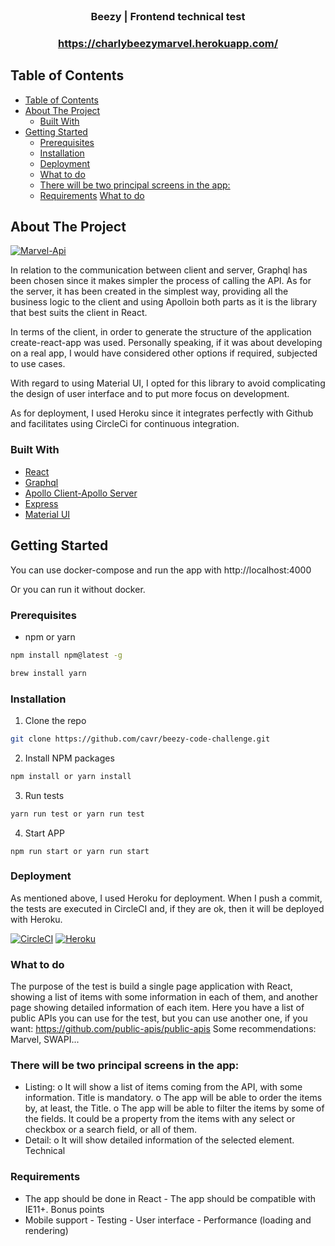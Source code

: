 
<br />
<p align="center">
  <h3 align="center">Beezy | Frontend technical test</h3>
  <h3 align="center"><a href="https://charlybeezymarvel.herokuapp.com/">https://charlybeezymarvel.herokuapp.com/</a>




## Table of Contents

- [Table of Contents](#table-of-contents)
- [About The Project](#about-the-project)
  - [Built With](#built-with)
- [Getting Started](#getting-started)
  - [Prerequisites](#prerequisites)
  - [Installation](#installation)
  - [Deployment](#deployment)
  - [What to do](#what-to-do)
  - [There will be two principal screens in the app:](#there-will-be-two-principal-screens-in-the-app)
  - [Requirements](#requirements)
  [What to do](#what-to-do)




## About The Project

[![Marvel-Api][task-screenshot]](https://charlybeezymarvel.herokuapp.com/)

In relation to the communication between client and server, Graphql has been chosen since it makes simpler the process of calling the API. As for the server, it has been created in the simplest way, providing all the business logic to the client and using Apolloin both parts as it is the library that best suits the client in React.

In terms of the client, in order to generate the structure of the application create-react-app was used. Personally speaking, if it was about developing on a real app, I would have considered other options if required, subjected to use cases.

With regard to using Material UI, I opted for this library to avoid complicating the design of user interface and to put more focus on development.

As for deployment, I used Heroku since it integrates perfectly with Github and facilitates using CircleCi for continuous integration.

### Built With

* [React](https://reactjs.org)
* [Graphql](https://graphql.org)
* [Apollo Client-Apollo Server](https://www.apollographql.com)
* [Express](https://expressjs.com)
* [Material UI](https://material-ui.com)




## Getting Started

You can use docker-compose and run the app with http://localhost:4000

Or you can run it without docker.


### Prerequisites

* npm or yarn
```sh
npm install npm@latest -g

brew install yarn

```

### Installation

1. Clone the repo
```sh
git clone https://github.com/cavr/beezy-code-challenge.git
```
2. Install NPM packages
```sh
npm install or yarn install
```

3. Run tests
```sh
yarn run test or yarn run test
```

4. Start APP
```JS
npm run start or yarn run start
```


### Deployment

As mentioned above, I used Heroku for deployment. When I push a commit, the tests are executed in CircleCI and, if they are ok, then it will be deployed with Heroku.

[![CircleCI][circleci]](https://i.imgur.com/DPBrCe9.png)
[![Heroku][heroku]](https://i.ibb.co/hYDgy8V/Screen-Shot-2019-09-15-at-19-08-27.png)


### What to do 
The purpose of the test is build a single page application with React, showing a list of items with some information in each of them, and another page showing detailed information of each item. 
Here you have a list of public APIs you can use for the test, but you can use another one, if you want: 
https://github.com/public-apis/public-apis 
Some recommendations: Marvel, SWAPI... 


### There will be two principal screens in the app: 
- Listing: 
o It will show a list of items coming from the API, with some 
information. Title is mandatory. o The app will be able to order the items by, at least, the Title. o The app will be able to filter the items by some of the fields. It could be a property from the items with any select or checkbox or a search field, or all of them.
 - Detail: 
o It will show detailed information of the selected element. 
Technical 

### Requirements 
- The app should be done in React - The app should be compatible with IE11+. 
Bonus points 
- Mobile support - Testing - User interface - Performance (loading and rendering) 

[task-screenshot]: https://i.imgur.com/yPdWPUZ.jpg
[circleci]: https://i.imgur.com/DPBrCe9.png
[heroku]:https://i.ibb.co/hYDgy8V/Screen-Shot-2019-09-15-at-19-08-27.png
